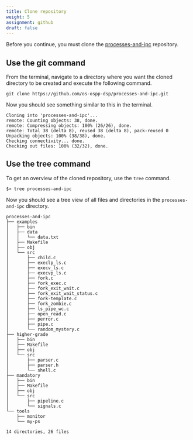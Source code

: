 ```yaml
---
title: Clone repository
weight: 5
assignment: github
draft: false
---
```


Before you continue, you must clone the [processes-and-ipc][repo] repository.

[repo]: https://github.com/os-ospp-dsp/processes-and-ipc

## Use the git command

From the terminal, navigate to a directory where you want the cloned directory
to be created and execute the following command.

``` text
git clone https://github.com/os-ospp-dsp/processes-and-ipc.git
```

Now you should see something similar to this in the terminal.

``` text
Cloning into 'processes-and-ipc'...
remote: Counting objects: 38, done.
remote: Compressing objects: 100% (26/26), done.
remote: Total 38 (delta 8), reused 38 (delta 8), pack-reused 0
Unpacking objects: 100% (38/38), done.
Checking connectivity... done.
Checking out files: 100% (32/32), done.
```

## Use the tree command

To get an overview of the cloned repository, use the `tree` command.

``` text
$> tree processes-and-ipc
```

Now you should see a tree view of all files and directories in the
`processes-and-ipc` directory.

``` text
processes-and-ipc
├── examples
│   ├── bin
│   ├── data
│   │   └── data.txt
│   ├── Makefile
│   ├── obj
│   └── src
│       ├── child.c
│       ├── execlp_ls.c
│       ├── execv_ls.c
│       ├── execvp_ls.c
│       ├── fork.c
│       ├── fork_exec.c
│       ├── fork_exit_wait.c
│       ├── fork_exit_wait_status.c
│       ├── fork-template.c
│       ├── fork_zombie.c
│       ├── ls_pipe_wc.c
│       ├── open_read.c
│       ├── perror.c
│       ├── pipe.c
│       └── random_mystery.c
├── higher-grade
│   ├── bin
│   ├── Makefile
│   ├── obj
│   └── src
│       ├── parser.c
│       ├── parser.h
│       └── shell.c
├── mandatory
│   ├── bin
│   ├── Makefile
│   ├── obj
│   └── src
│       ├── pipeline.c
│       └── signals.c
└── tools
    ├── monitor
    └── my-ps

14 directories, 26 files
```

